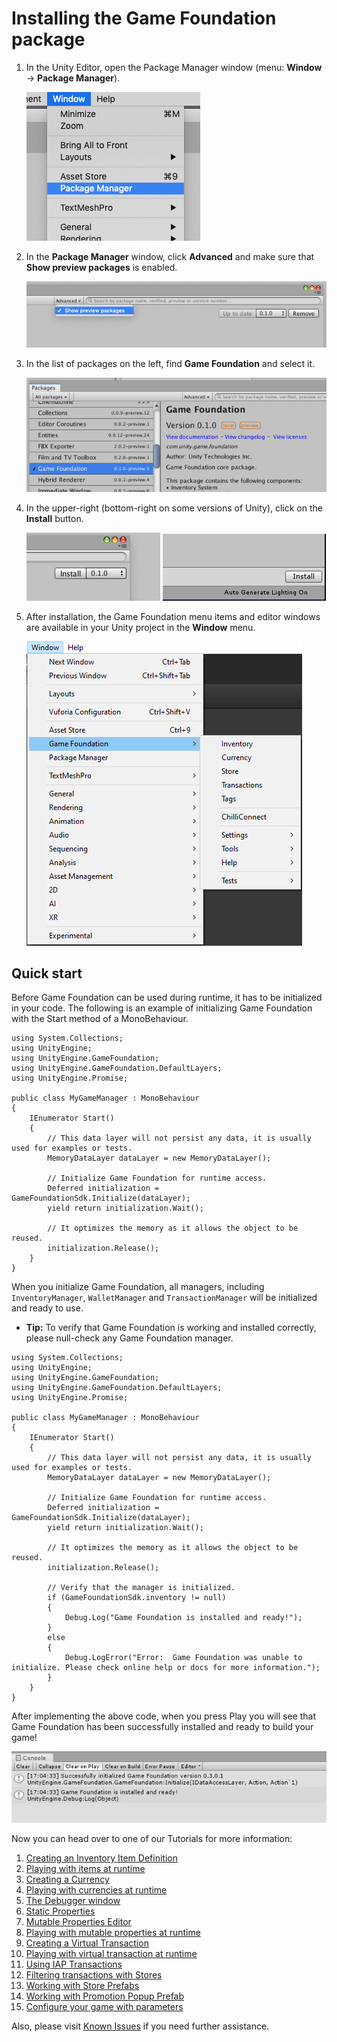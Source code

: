 # Installing the Game Foundation package

1. In the Unity Editor, open the Package Manager window 
    (menu: **Window** → **Package Manager**).
    
    ![Open the Package Manager](images/image6.png)

2. In the **Package Manager** window, click **Advanced** and make sure that **Show preview packages** is enabled.
    
    ![Open the Package Manager](images/image7.png)

3. In the list of packages on the left, find **Game Foundation** and select it.
    
    ![Open the Package Manager](images/image10.png)

4. In the upper-right (bottom-right on some versions of Unity), click on the **Install** button.                                                                 
    
    ![Open the Package Manager](images/image12.png)      ![Open the Package Manager](images/image-install-br.png) 

5. After installation, the Game Foundation menu items and editor windows are available in your Unity project in the **Window** menu.        
    
    ![Open the Package Manager](images/image23.png)

## Quick start

Before Game Foundation can be used during runtime, it has to be initialized in your code. 
The following is an example of initializing Game Foundation with the Start method of a MonoBehaviour.

```Csharp
using System.Collections;
using UnityEngine;
using UnityEngine.GameFoundation;
using UnityEngine.GameFoundation.DefaultLayers;
using UnityEngine.Promise;

public class MyGameManager : MonoBehaviour
{
    IEnumerator Start()
    {
        // This data layer will not persist any data, it is usually used for examples or tests.
        MemoryDataLayer dataLayer = new MemoryDataLayer();

        // Initialize Game Foundation for runtime access.
        Deferred initialization = GameFoundationSdk.Initialize(dataLayer);
        yield return initialization.Wait();

        // It optimizes the memory as it allows the object to be reused.
        initialization.Release();
    }
}
```

When you initialize Game Foundation, all managers, including `InventoryManager`, `WalletManager` and `TransactionManager` will be initialized and ready to use.

* **Tip:** To verify that Game Foundation is working and installed correctly, please null-check any Game Foundation manager.

```Csharp
using System.Collections;
using UnityEngine;
using UnityEngine.GameFoundation;
using UnityEngine.GameFoundation.DefaultLayers;
using UnityEngine.Promise;

public class MyGameManager : MonoBehaviour
{
    IEnumerator Start()
    {
        // This data layer will not persist any data, it is usually used for examples or tests.
        MemoryDataLayer dataLayer = new MemoryDataLayer();

        // Initialize Game Foundation for runtime access.
        Deferred initialization = GameFoundationSdk.Initialize(dataLayer);
        yield return initialization.Wait();

        // It optimizes the memory as it allows the object to be reused.
        initialization.Release();

        // Verify that the manager is initialized.
        if (GameFoundationSdk.inventory != null)
        {
            Debug.Log("Game Foundation is installed and ready!");
        }
        else
        {
            Debug.LogError("Error:  Game Foundation was unable to initialize. Please check online help or docs for more information.");
        }
    }
}
```

After implementing the above code, when you press Play you will see that Game Foundation has been successfully installed and ready to build your game!

![Display Name and Id](images/image32.png)

Now you can head over to one of our Tutorials for more information:

1. [Creating an Inventory Item Definition](Tutorials/01-CreatingAnItemDefinition.md)
1. [Playing with items at runtime](Tutorials/02-PlayingWithRuntimeItem.md)
1. [Creating a Currency](Tutorials/03-CreatingCurrency.md)
1. [Playing with currencies at runtime](Tutorials/04-PlayingWithRuntimeCurrency.md)
1. [The Debugger window](Tutorials/05-Debugger.md)
1. [Static Properties](Tutorials/06-StaticProperties.md)
1. [Mutable Properties Editor](Tutorials/07-MutablePropertiesEditor.md)
1. [Playing with mutable properties at runtime](Tutorials/08-MutablePropertiesRuntime.md)
1. [Creating a Virtual Transaction](Tutorials/09-CreatingAVirtualTransaction.md)
1. [Playing with virtual transaction at runtime](Tutorials/10-PlayingWithRuntimeVirtualTransaction.md)
1. [Using IAP Transactions](Tutorials/11-PlayingWithIAPTransaction.md)
1. [Filtering transactions with Stores](Tutorials/12-FilterTransactionWithStore.md)
1. [Working with Store Prefabs](Tutorials/13-WorkingWithStorePrefabs.md)
1. [Working with Promotion Popup Prefab](Tutorials/14-WorkingWithPromotionPopupPrefab.md)
1. [Configure your game with parameters](Tutorials/15-ConfigureYourGameWithParameters.md)

Also, please visit [Known Issues](KnownIssues.md) if you need further assistance.
